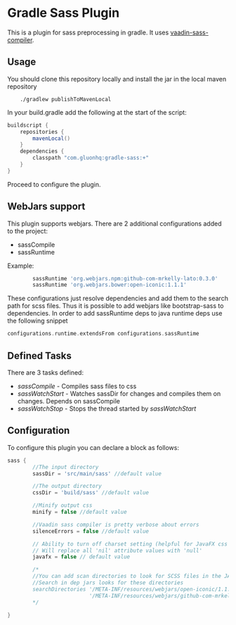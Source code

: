 # Gradle Sass Plugin

This is a plugin for sass preprocessing in gradle. It uses 
[vaadin-sass-compiler](https://github.com/vaadin/sass-compiler).

## Usage
You should clone this repository locally and install the jar in the local maven repository

        ./gradlew publishToMavenLocal
        
In your build.gradle add the following at the start of the script:

```groovy
buildscript {
    repositories {
        mavenLocal()
    }
    dependencies {
        classpath "com.gluonhq:gradle-sass:+"
    }
}
```
        
Proceed to configure the plugin.

## WebJars support
This plugin supports webjars. There are 2 additional configurations added to the project:

 * sassCompile
 * sassRuntime
 
Example:

```groovy
        sassRuntime 'org.webjars.npm:github-com-mrkelly-lato:0.3.0'
        sassRuntime 'org.webjars.bower:open-iconic:1.1.1'
``` 

These configurations just resolve dependencies and add them to the search path for scss files.
Thus it is possible to add webjars like bootstrap-sass to dependencies. In order to add sassRuntime
deps to java runtime deps use the following snippet

```groovy
configurations.runtime.extendsFrom configurations.sassRuntime
```


## Defined Tasks

There are 3 tasks defined:

 * *sassCompile* - Compiles sass files to css
 * *sassWatchStart* - Watches sassDir for changes and compiles them on changes. Depends on sassCompile
 * *sassWatchStop* - Stops the thread started by *sassWatchStart*
 
 
## Configuration

To configure this plugin you can declare a block as follows:

```groovy
sass {
        //The input directory
        sassDir = 'src/main/sass' //default value

        //The output directory
        cssDir = 'build/sass' //default value

        //Minify output css
        minify = false //default value

        //Vaadin sass compiler is pretty verbose about errors
        silenceErrors = false //default value

        // Ability to turn off charset setting (helpful for JavaFX css generation)
        // Will replace all 'nil' attribute values with 'null'
        javafx = false // default value 

        /*
        //You can add scan directories to look for SCSS files in the JARs
        //Search in dep jars looks for these directories
        searchDirectories '/META-INF/resources/webjars/open-iconic/1.1.1/font/css/',
                          '/META-INF/resources/webjars/github-com-mrkelly-lato/0.3.0/scss/'
        */

}
 ```   
